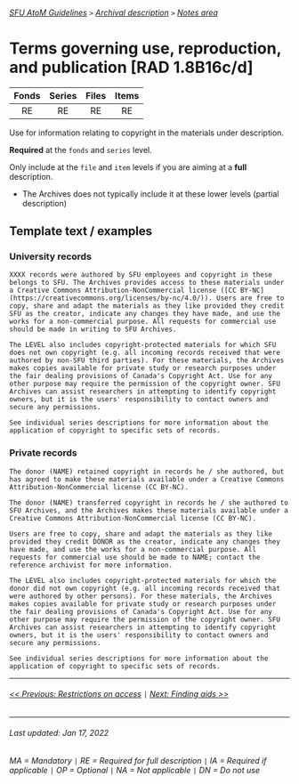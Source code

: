 ###### [SFU AtoM Guidelines](../README.md) `>` [Archival description](overview.md) `>` [Notes area](overview.md#notes-area)

# Terms governing use, reproduction, and publication [RAD 1.8B16c/d]
| Fonds 	| Series 	| Files 	| Items 	|
|:-----:	|:------:	|:-----:	|:-----:	|
|   RE    |   RE    |   RE  	|   RE  	|

Use for information relating to copyright in the materials under description.

**Required** at the `fonds` and `series` level.

Only include at the `file` and `item` levels if you are aiming at a **full** description.
- The Archives does not typically include it at these lower levels (partial description)

## Template text / examples
### University records

`XXXX records were authored by SFU employees and copyright in these belongs to SFU. The Archives provides access to these materials under a Creative Commons Attribution-NonCommercial license ([CC BY-NC](https://creativecommons.org/licenses/by-nc/4.0/)). Users are free to copy, share and adapt the materials as they like provided they credit SFU as the creator, indicate any changes they have made, and use the works for a non-commercial purpose. All requests for commercial use should be made in writing to SFU Archives.`

`The LEVEL also includes copyright-protected materials for which SFU does not own copyright (e.g. all incoming records received that were authored by non-SFU third parties). For these materials, the Archives makes copies available for private study or research purposes under the fair dealing provisions of Canada's Copyright Act. Use for any other purpose may require the permission of the copyright owner. SFU Archives can assist researchers in attempting to identify copyright owners, but it is the users' responsibility to contact owners and secure any permissions.`

`See individual series descriptions for more information about the application of copyright to specific sets of records.`

### Private records
`The donor (NAME) retained copyright in records he / she authored, but has agreed to make these materials available under a Creative Commons Attribution-NonCommercial license (CC BY-NC).`

`The donor (NAME) transferred copyright in records he / she authored to SFU Archives, and the Archives makes these materials available under a Creative Commons Attribution-NonCommercial license (CC BY-NC).`

`Users are free to copy, share and adapt the materials as they like provided they credit DONOR as the creator, indicate any changes they have made, and use the works for a non-commercial purpose. All requests for commercial use should be made to NAME; contact the reference archivist for more information.`

`The LEVEL also includes copyright-protected materials for which the donor did not own copyright (e.g. all incoming records received that were authored by other persons). For these materials, the Archives makes copies available for private study or research purposes under the fair dealing provisions of Canada's Copyright Act. Use for any other purpose may require the permission of the copyright owner. SFU Archives can assist researchers in attempting to identify copyright owners, but it is the users' responsibility to contact owners and secure any permissions.`

`See individual series descriptions for more information about the application of copyright to specific sets of records.`

---
###### [<< Previous: Restrictions on access](restrictions-on-access.md) `|` [Next: Finding aids >>](finding-aids.md)
---
###### Last updated: Jan 17, 2022
###### MA = Mandatory `|` RE = Required for full description `|` IA = Required if applicable `|` OP = Optional `|` NA = Not applicable `|` DN = Do not use
